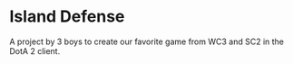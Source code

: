 # Island Defense

A project by 3 boys to create our favorite game from WC3 and SC2 in the DotA 2 client.